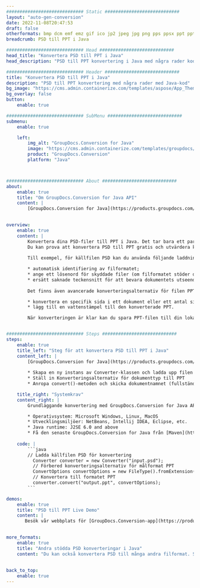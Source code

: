```yaml
---
############################# Static ############################
layout: "auto-gen-conversion"
date: 2022-11-08T20:47:53
draft: false
otherformats: bmp dcm emf emz gif ico jp2 jpeg jpg png pps ppsx ppt pptx psb psd svg svgz tga tif tiff webp wmf wmz
breadcrumb: PSD till PPT i Java

############################# Head ############################
head_title: "Konvertera PSD till PPT i Java"
head_description: "PSD till PPT konvertering i Java med några rader kod. Konvertera över 160 filformat med hjälp av GroupDocs dokumentkonverterings-API för Java"

############################# Header ############################
title: "Konvertera PSD till PPT i Java"
description: "PSD till PPT konvertering med några rader med Java-kod"
bg_image: "https://cms.admin.containerize.com/templates/aspose/App_Themes/V3/images/bg/header1.png"
bg_overlay: false
button:
    enable: true

############################# SubMenu ############################
submenu:
    enable: true

    left:
        img_alt: "GroupDocs.Conversion for Java"
        image: "https://cms.admin.containerize.com/templates/groupdocs/images/product-logos/90x90-noborder/groupdocs-conversion-java.png"
        product: "GroupDocs.Conversion"
        platform: "Java"



############################# About ############################
about:
    enable: true
    title: "Om GroupDocs.Conversion for Java API"
    content: |
        [GroupDocs.Conversion for Java](https://products.groupdocs.com/conversion/java/) är ett avancerat filformatkonverterings-API för konvertering mellan populära bild- och dokumentformat som Microsoft Office, OpenDocument, PDF, HTML, e-post, CAD. och mycket mer med bara några rader kod. Det inbyggda API:t upptäcker automatiskt formaten för originaldokumenten och erbjuder många alternativ för att anpassa de konverterade dokumenten. Tillsammans med funktionen att extrahera information från ett dokument, stöder den också cachelagring av konverteringsresultaten till den lokala disken som standard. Men alla typer av cachelagring kan stödjas genom att implementera lämpliga gränssnitt - Amazon S3, Dropbox, Google Drive, Windows Azure, Reddis eller andra.
    

overview:
    enable: true
    content: |
        Konvertera dina PSD-filer till PPT i Java. Det tar bara ett par rader med Java-kod på valfri plattform, som Windows, Linux, macOS.
        Du kan prova att konvertera PSD till PPT gratis och utvärdera kvaliteten på konverteringsresultaten. Tillsammans med enkla filkonverteringsskript kan du prova mer sofistikerade alternativ för att ladda källfilen PSD och lagra PPT-utdata. 
        
        Till exempel, för källfilen PSD kan du använda följande laddningsalternativ:

        * automatisk identifiering av filformatet;
        * ange ett lösenord för skyddade filer (om filformatet stöder det);
        * ersätt saknade teckensnitt för att bevara dokumentets utseende.
        
        Det finns även avancerade konverteringsalternativ för filen PPT:

        * konvertera en specifik sida i ett dokument eller ett antal sidor;
        * lägg till en vattenstämpel till den konverterade PPT.

        När konverteringen är klar kan du spara PPT-filen till din lokala filsökväg eller till tredje parts lagring såsom FTP, Amazon S3, Google Drive, Dropbox etc. Observera - för att konvertera PSD till PPT behöver du inte installera någon ytterligare programvara, såsom MS Office, Open Office, Adobe Acrobat Reader etc.


############################# Steps ############################
steps:
    enable: true
    title_left: "Steg för att konvertera PSD till PPT i Java"
    content_left: |
        [GroupDocs.Conversion for Java](https://products.groupdocs.com/conversion/java/) låter utvecklare enkelt konvertera PSD fil till PPT med några rader kod.
        
        * Skapa en ny instans av Converter-klassen och ladda upp filen PSD med den fullständiga sökvägen
        * Ställ in Konverteringsalternativ för dokumenttyp till PPT
        * Anropa convert()-metoden och skicka dokumentnamnet (fullständig sökväg) och formatet (PPT) som en parameter

    title_right: "Systemkrav"
    content_right: |
        Grundläggande konvertering med GroupDocs.Conversion for Java API kan göras med bara några rader kod. Våra API:er stöds på alla större plattformar och operativsystem. Innan du kör koden nedan, se till att du har följande förutsättningar installerade på ditt system.

        * Operativsystem: Microsoft Windows, Linux, MacOS
        * Utvecklingsmiljöer: NetBeans, Intellij IDEA, Eclipse, etc.
        * Java runtime: J2SE 6.0 and above
        * Få den senaste GroupDocs.Conversion for Java från [Maven](https://repository.groupdocs.com/webapp/#/artifacts/browse/tree/General/repo/com/groupdocs/groupdocs-conversion)
         
    code: |
        ```java    
        // Ladda källfilen PSD för konvertering
          Converter converter = new Converter("input.psd");
          // Förbered konverteringsalternativ för målformat PPT
          ConvertOptions convertOptions = new FileType().fromExtension("ppt").getConvertOptions();
          // Konvertera till formatet PPT
          converter.convert("output.ppt", convertOptions);
        ```

demos:
    enable: true
    title: "PSD till PPT Live Demo"
    content: |
       Besök vår webbplats för [GroupDocs.Conversion-app](https://products.groupdocs.app/conversion/family) och försök konvertera PSD till PPT nu. Den kostnadsfria demon har följande fördelar
          

more_formats:
    enable: true
    title: "Andra stödda PSD konverteringar i Java"
    content: "Du kan också konvertera PSD till många andra filformat. Se listan nedan."
       
       
back_to_top:
    enable: true
---
```


